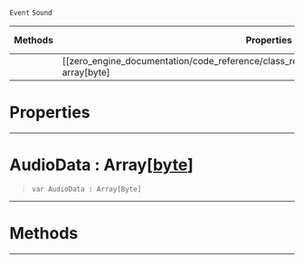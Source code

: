  `Event` `Sound`



|Methods|Properties|Base Classes|Derived Classes|
|---|---|---|---|
| |[[zero_engine_documentation/code_reference/class_reference/audiobytedataevent/#audiodata-array[byte] | AudioData]]|[event](https://github.com/ZilchEngine/ZilchDocs/blob/master/code_reference/class_reference/event.markdown)| |


 #  Properties


---  
 #  AudioData : Array[[byte](https://github.com/ZilchEngine/ZilchDocs/blob/master/code_reference/nada_base_types/byte.markdown)]

> 
> ``` lang=cpp, name=Nada
> var AudioData : Array[Byte]


---  
 #  Methods


---  
 

 